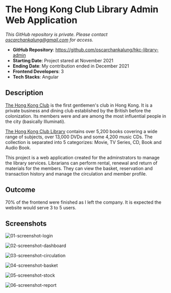 # The Hong Kong Club Library Admin Web Application

_This GitHub repository is private. Please contact oscarchankalung@gmail.com for access._

- **GitHub Repository**: https://github.com/oscarchankalung/hkc-library-admin
- **Starting Date**: Project stared at November 2021
- **Ending Date**: My contribution ended in December 2021
- **Frontend Developers**: 3
- **Tech Stacks**: Angular

## Description

[The Hong Kong Club](https://en.wikipedia.org/wiki/Hong_Kong_Club) is the first gentlemen's club in Hong Kong. It is a private business and dining club established by the British before the colonization. Its members were and are among the most influential people in the city (basically Illuminati).

[The Hong Kong Club Library](https://www.thehongkongclub.hk/public/library.html) contains over 5,200 books covering a wide range of subjects, over 13,000 DVDs and some 4,200 music CDs. The collection is separated into 5 categorizes: Movie, TV Series, CD, Book and Audio Book.

This project is a web application created for the adminstrators to manage the library services. Librarians can perform rental, renewal and return of materials for the members. They can view the basket, reservation and transaction history and manage the circulation and member profile.

## Outcome

70% of the frontend were finished as I left the company.  It is expected the website would serve 3 to 5 users.

## Screenshots

![01-screenshot-login](https://oscarchankalung.github.io/img/projects/appicidea/06-hkc-library-admin/01-screenshot-login.png)

![02-screenshot-dashboard](https://oscarchankalung.github.io/img/projects/appicidea/06-hkc-library-admin/02-screenshot-dashboard.png)

![03-screenshot-circulation](https://oscarchankalung.github.io/img/projects/appicidea/06-hkc-library-admin/03-screenshot-circulation.png)

![04-screenshot-basket](https://oscarchankalung.github.io/img/projects/appicidea/06-hkc-library-admin/04-screenshot-basket.png)

![05-screenshot-stock](https://oscarchankalung.github.io/img/projects/appicidea/06-hkc-library-admin/05-screenshot-stock-take.png)

![06-screenshot-report](https://oscarchankalung.github.io/img/projects/appicidea/06-hkc-library-admin/06-screenshot-report.png)